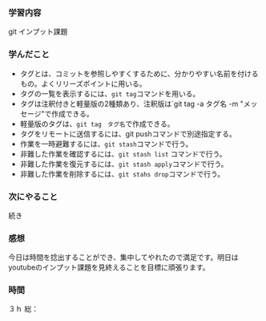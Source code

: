 ### 学習内容
git インプット課題
### 学んだこと
- タグとは、コミットを参照しやすくするために、分かりやすい名前を付けるもの。よくリリーズポイントに用いる。
- タグの一覧を表示するには、`git tag`コマンドを用いる。
- タグは注釈付きと軽量版の2種類あり、注釈版は`git tag -a タグ名 -m "メッセージ"で作成できる。
- 軽量版のタグは、`git tag　タグ名`で作成できる。
- タグをリモートに送信するには、git pushコマンドで別途指定する。
- 作業を一時避難するには、`git stash`コマンドで行う。
- 非難した作業を確認するには、`git stash list` コマンドで行う。
- 非難した作業を復元するには、`git stash apply`コマンドで行う。
- 非難した作業を削除するには、`git stahs drop`コマンドで行う。
### 次にやること
続き
### 感想
今日は時間を捻出することができ、集中してやれたので満足です。明日はyoutubeのインプット課題を見終えることを目標に頑張ります。
### 時間
３ｈ
総：
